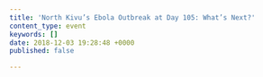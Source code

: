 ```yaml
---
title: 'North Kivu’s Ebola Outbreak at Day 105: What’s Next?'
content_type: event
keywords: []
date: 2018-12-03 19:28:48 +0000
published: false

---
```

